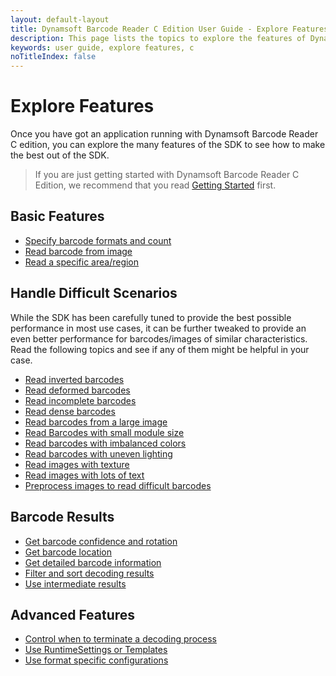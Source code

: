 ```yaml
---
layout: default-layout
title: Dynamsoft Barcode Reader C Edition User Guide - Explore Features
description: This page lists the topics to explore the features of Dynamsoft Barcode Reader C Edition.
keywords: user guide, explore features, c
noTitleIndex: false
---
```


# Explore Features

Once you have got an application running with Dynamsoft Barcode Reader C edition, you can explore the many features of the SDK to see how to make the best out of the SDK.

> If you are just getting started with Dynamsoft Barcode Reader C Edition, we recommend that you read [Getting Started]({{site.c}}user-guide.html) first.

## Basic Features

* [Specify barcode formats and count]({{site.features}}barcode-formats-and-count.html?lang=c)
* [Read barcode from image]({{site.features}}read-different-source.html?lang=c)
* [Read a specific area/region]({{site.features}}barcode-scan-region.html?lang=c)

## Handle Difficult Scenarios

While the SDK has been carefully tuned to provide the best possible performance in most use cases, it can be further tweaked to provide an even better performance for barcodes/images of similar characteristics. Read the following topics and see if any of them might be helpful in your case.

* [Read inverted barcodes]({{site.features}}read-inverted-barcodes.html?lang=c)
* [Read deformed barcodes]({{site.features}}read-deformed-barcodes.html?lang=c)
* [Read incomplete barcodes]({{site.features}}read-incomplete-barcodes.html?lang=c)
* [Read dense barcodes]({{site.features}}read-dense-barcodes.html?lang=c)
* [Read barcodes from a large image]({{site.features}}read-a-large-image.html?lang=c)
* [Read Barcodes with small module size]({{site.features}}read-barcodes-with-small-modulesize.html?lang=c)
* [Read barcodes with imbalanced colors]({{site.features}}read-barcodes-with-imbalanced-colour.html?lang=c)
* [Read barcodes with uneven lighting]({{site.features}}read-barcodes-with-uneven-lighting.html?lang=c)
* [Read images with texture]({{site.features}}read-images-with-texture.html?lang=c)
* [Read images with lots of text]({{site.features}}read-images-with-lots-of-text.html?lang=c)
* [Preprocess images to read difficult barcodes]({{site.features}}preprocess-images.html?lang=c)

## Barcode Results

* [Get barcode confidence and rotation]({{site.features}}get-confidence-rotation.html?lang=c)
* [Get barcode location]({{site.features}}get-barcode-location.html?lang=c)
* [Get detailed barcode information]({{site.features}}get-detailed-info.html?lang=c)
* [Filter and sort decoding results]({{site.features}}filter-and-sort.html?lang=c)
* [Use intermediate results]({{site.features}}use-intermidiate-results.html?lang=c)

## Advanced Features

* [Control when to terminate a decoding process]({{site.features}}control-terminate-phase.html?lang=c)
* [Use RuntimeSettings or Templates]({{site.features}}use-runtimesettings-or-templates.html?lang=c)
* [Use format specific configurations]({{site.features}}use-format-specific-configuration.html?lang=c)
